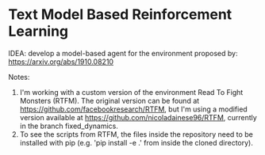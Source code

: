 # Text Model Based Reinforcement Learning

IDEA: develop a model-based agent for the environment proposed by: https://arxiv.org/abs/1910.08210

Notes:
1. I'm working with a custom version of the environment Read To Fight Monsters (RTFM). The original version can be found at https://github.com/facebookresearch/RTFM, 
 but I'm using a modified version available at https://github.com/nicoladainese96/RTFM, currently in the branch fixed_dynamics. 
2. To see the scripts from RTFM, the files inside the repository need to be installed with pip (e.g. 'pip install -e .' from inside the cloned directory).
